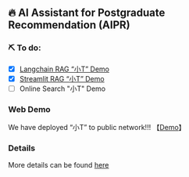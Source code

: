 ## :fire: **AI Assistant for Postgraduate Recommendation** (AIPR)

### :pick: To do:

- [x] [Langchain RAG “小T” Demo](./推免助手/Demo.ipynb)
- [x] [Streamlit RAG “小T” Demo](./推免助手/Chatbot.py)
- [ ] Online Search "小T" Demo

### Web Demo

We have deployed “小T”  to public network!!! 【[Demo](http://49.232.147.232:8501)】

### Details

More details can be found [here](./推免助手/README.md)


